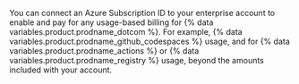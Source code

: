 You can connect an Azure Subscription ID to your enterprise account to enable and pay for any usage-based billing for {% data variables.product.prodname_dotcom %}. For example, {% data variables.product.prodname_github_codespaces %} usage, and for {% data variables.product.prodname_actions %} or {% data variables.product.prodname_registry %} usage, beyond the amounts included with your account.
